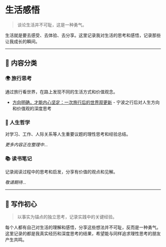 # 生活感悟

> 谈论生活并不可耻，这是一种勇气。

生活就是要去感受、去体验、去分享。这里记录我对生活的思考和感悟，记录那些让我成长的瞬间。

---

## 📝 内容分类

### 🌍 旅行思考
通过旅行看世界，在路上发现不同的生活方式和价值观念。

- [方向明确，才能内心坚定：一次旅行后的世界观更新](NingBo.md) - 宁波之行后对人生方向和价值观的深度思考

### 💭 人生哲学
对学习、工作、人际关系等人生重要议题的理性思考和经验总结。

*更多内容正在整理中...*

### 📚 读书笔记
记录阅读过程中的思考和启发，分享有价值的观点和见解。

*敬请期待...*

---

## 🌟 写作初心

> 以事实为锚点的独立思考，记录实践中的关键经验。

每个人都有自己对生活的理解和感悟，分享这些想法并不可耻，反而是一种勇气。这里记录的都是我真实经历和深度思考的结果，希望能与同样追求理性思考的朋友产生共鸣。